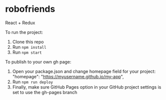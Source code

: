 # robofriends
React + Redux

To run the project:

1. Clone this repo
2. Run `npm install`
3. Run `npm start`

To publish to your own gh page:

1. Open your package.json and change homepage field for your project:
"homepage": "https://myusername.github.io/my-app",
2. Run `npm run deploy` 
3. Finally, make sure GitHub Pages option in your GitHub project settings is set to use the gh-pages branch
